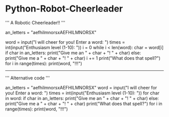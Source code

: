 # Python-Robot-Cheerleader
'''
A Robotic Cheerleader!!
'''

an_letters = "aefhilmnorsxAEFHILMNORSX"

word = input("I will cheer for you! Enter a word: ")
times = int(input("Enthusiasm level (1-10): "))
i = 0
while i < len(word):
    char = word[i]
    if char in an_letters:
        print("Give me an " + char + "! " + char)
    else:
        print("Give me a  " + char + "! " + char)
    i += 1
print("What does that spell?")
for i in range(times):
    print(word, "!!!")


--------------------------------------------------------
'''
Alternative code
'''

an_letters = "aefhilmnorsxAEFHILMNORSX"
word = input("I will cheer for you! Enter a word: ")
times = int(input("Enthusiasm level (1-10): "))
for char in word:
    if char in an_letters:
        print("Give me an " + char + "! " + char)
    else:
        print("Give me a  " + char + "! " + char)
print("What does that spell?")
for i in range(times):
    print(word, "!!!")
